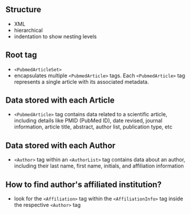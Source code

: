 ## Structure

- XML
- hierarchical
- indentation to show nesting levels

## Root tag

- `<PubmedArticleSet>`
- encapsulates multiple `<PubmedArticle>` tags. Each `<PubmedArticle>` tag represents a single article with its associated metadata.

## Data stored with each Article

- `<PubmedArticle>` tag contains data related to a scientific article, including details like PMID (PubMed ID), date revised, journal information, article title, abstract, author list, publication type, etc

## Data stored with each Author

- `<Author>` tag within an `<AuthorList>` tag contains data about an author, including their last name, first name, initials, and affiliation information

## How to find author's affiliated institution?

- look for the `<Affiliation>` tag within the `<AffiliationInfo>` tag inside the respective `<Author>` tag
